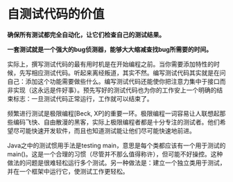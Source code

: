 # 自测试代码的价值

**确保所有测试都完全自动化，让它们检查自己的测试结果。**

**一套测试就是一个强大的bug侦测器，能够大大缩减查找bug所需要的时间。**

实际上，撰写测试代码的最有用时机是在开始编程之前。当你需要添加特性的时候，先写相应测试代码。听起来离经叛道，其实不然。编写测试代码其实就是在问自己：添加这个功能需要做些什么。编写测试代码还能使你把注意力集中于接口而非实现（这永远是件好事）。预先写好的测试代码也为你的工作安上一个明确的结束标志：一旦测试代码正常运行，工作就可以结束了。

频繁进行测试是极限编程[Beck, XP]的重要一环。极限编程一词容易让人联想起那些编码飞快、自由散漫的黑客，实际上极限编程者都是十分专注的测试者。他们希望尽可能快速开发软件，而且也知道测试能让他们尽可能快速地前进。

Java之中的测试惯用手法是testing main，意思是每个类都应该有一个用于测试的main()。这是一个合理的习惯（尽管并不那么值得称许），但可能不好操控。这种做法的问题是很难轻松运行多个测试。另一种做法是：建立一个独立类用于测试， 并在一个框架中运行它，使测试工作更轻松。
